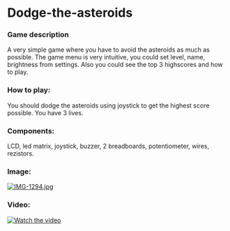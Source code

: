 # Dodge-the-asteroids

### Game description
A very simple game where you have to avoid the asteroids as much as possible. The game menu is very intuitive, you could set level, name, brightness from settings. Also you could see the top 3 highscores and how to play.

### How to play: 
You should dodge the asteroids using joystick to get the highest score possible. You have 3 lives.

### Components: 
LCD, led matrix, joystick, buzzer, 2 breadboards, potentiometer, wires, rezistors.

### Image:
[![IMG-1294.jpg](https://i.postimg.cc/NfGnjy2q/IMG-1294.jpg)](https://postimg.cc/vDjhPZv3)

### Video:
[![Watch the video](https://postimg.cc/vDjhPZv3)](https://www.youtube.com/watch?v=91A56cQXd6I)


